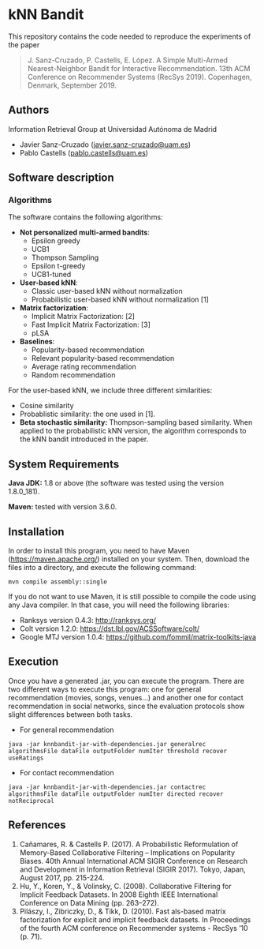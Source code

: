 # kNN Bandit
This repository contains the code needed to reproduce the experiments of the paper

> J. Sanz-Cruzado, P. Castells, E. López. A Simple Multi-Armed Nearest-Neighbor Bandit for Interactive Recommendation. 13th ACM Conference on Recommender Systems (RecSys 2019). Copenhagen, Denmark, September 2019.

## Authors
Information Retrieval Group at Universidad Autónoma de Madrid
- Javier Sanz-Cruzado (javier.sanz-cruzado@uam.es)
- Pablo Castells (pablo.castells@uam.es)

## Software description

### Algorithms

The software contains the following algorithms:
- **Not personalized multi-armed bandits**:
  - Epsilon greedy
  - UCB1
  - Thompson Sampling
  - Epsilon t-greedy
  - UCB1-tuned
- **User-based kNN**:
  - Classic user-based kNN without normalization
  - Probabilistic user-based kNN without normalization [1]
- **Matrix factorization**:
  - Implicit Matrix Factorization: [2]
  - Fast Implicit Matrix Factorization: [3] 
  - pLSA
- **Baselines**:
  - Popularity-based recommendation
  - Relevant popularity-based recommendation
  - Average rating recommendation
  - Random recommendation
  
For the user-based kNN, we include three different similarities:
- Cosine similarity
- Probablistic similarity: the one used in [1].
- **Beta stochastic similarity:** Thompson-sampling based similarity. When applied to the probabilistic kNN version, the algorithm corresponds to the kNN bandit introduced in the paper.

## System Requirements
**Java JDK:** 1.8 or above (the software was tested using the version 1.8.0_181).

**Maven:** tested with version 3.6.0.

## Installation
In order to install this program, you need to have Maven (https://maven.apache.org/) installed on your system. Then, download the files into a directory, and execute the following command:
```
mvn compile assembly::single
```
If you do not want to use Maven, it is still possible to compile the code using any Java compiler. In that case, you will need the following libraries:
- Ranksys version 0.4.3: http://ranksys.org/
- Colt version 1.2.0: https://dst.lbl.gov/ACSSoftware/colt/
- Google MTJ version 1.0.4: https://github.com/fommil/matrix-toolkits-java

## Execution
Once you have a generated .jar, you can execute the program. There are two different ways to execute this program: one for general recommendation (movies, songs, venues...) and another one for contact recommendation in social networks, since the evaluation protocols show slight differences between both tasks.

- For general recommendation
```
java -jar knnbandit-jar-with-dependencies.jar generalrec algorithmsFile dataFile outputFolder numIter threshold recover useRatings
```
- For contact recommendation
```
java -jar knnbandit-jar-with-dependencies.jar contactrec algorithmsFile dataFile outputFolder numIter directed recover notReciprocal
```
## References
1. Cañamares, R. & Castells P. (2017). A Probabilistic Reformulation of Memory-Based Collaborative Filtering – Implications on Popularity Biases. 40th Annual International ACM SIGIR Conference on Research and Development in Information Retrieval (SIGIR 2017). Tokyo, Japan, August 2017, pp. 215-224.
2. Hu, Y., Koren, Y., & Volinsky, C. (2008). Collaborative Filtering for Implicit Feedback Datasets. In 2008 Eighth IEEE International Conference on Data Mining (pp. 263–272).
3. Pilászy, I., Zibriczky, D., & Tikk, D. (2010). Fast als-based matrix factorization for explicit and implicit feedback datasets. In Proceedings of the fourth ACM conference on Recommender systems - RecSys ’10 (p. 71).

